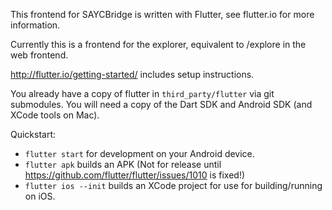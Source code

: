 This frontend for SAYCBridge is written with Flutter, see flutter.io for more information.

Currently this is a frontend for the explorer, equivalent to /explore in the web frontend.

http://flutter.io/getting-started/ includes setup instructions.

You already have a copy of flutter in `third_party/flutter` via git submodules.
You will need a copy of the Dart SDK and Android SDK (and XCode tools on Mac).

Quickstart:
 - `flutter start` for development on your Android device.
 - `flutter apk` builds an APK (Not for release until https://github.com/flutter/flutter/issues/1010 is fixed!)
 - `flutter ios --init` builds an XCode project for use for building/running on iOS.
 
